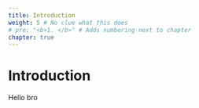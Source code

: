 ```yaml
---
title: Introduction
weight: 5 # No clue what this does
# pre: "<b>1. </b>" # Adds numbering next to chapter
chapter: true
---
```


# Introduction

Hello bro

